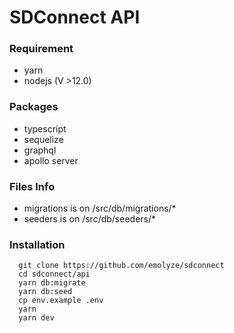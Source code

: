 # SDConnect API

### Requirement

-   yarn
-   nodejs (V >12.0)

### Packages

-   typescript
-   sequelize
-   graphql
-   apollo server

### Files Info

-   migrations is on /src/db/migrations/\*
-   seeders is on /src/db/seeders/\*

### Installation

```
  git clone https://github.com/emolyze/sdconnect
  cd sdconnect/api
  yarn db:migrate
  yarn db:seed
  cp env.example .env
  yarn
  yarn dev
```
